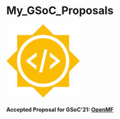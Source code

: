 # My_GSoC_Proposals
![Google Summer of code Icon](https://github.com/sachinsom93/My_GSoC_Proposals/blob/master/GSoC'21/gsocIcon.png?raw=true)
<br>

#### Accepted Proposal for GSoC'21: [OpenMF](https://github.com/sachinsom93/My_GSoC_Proposals/blob/master/GSoC'21/OpenMF-GSOC'21%20Proposal-Sachin%20Som.pdf)
